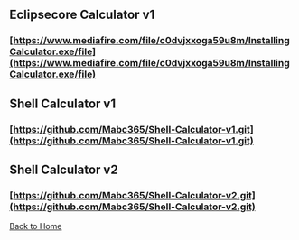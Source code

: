 ## Eclipsecore Calculator v1

### [https://www.mediafire.com/file/c0dvjxxoga59u8m/InstallingCalculator.exe/file](https://www.mediafire.com/file/c0dvjxxoga59u8m/InstallingCalculator.exe/file)

## Shell Calculator v1

### [https://github.com/Mabc365/Shell-Calculator-v1.git](https://github.com/Mabc365/Shell-Calculator-v1.git)


## Shell Calculator v2

### [https://github.com/Mabc365/Shell-Calculator-v2.git](https://github.com/Mabc365/Shell-Calculator-v2.git)



[Back to Home](https://mabc365.github.io)
